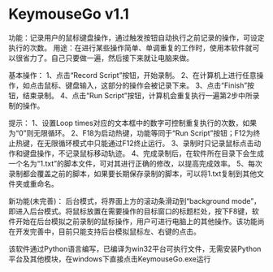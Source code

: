 # KeymouseGo v1.1

功能：记录用户的鼠标键盘操作，通过触发按钮自动执行之前记录的操作，可设定执行的次数。
用途：在进行某些操作简单、单调重复的工作时，使用本软件就可以很省力了。自己只要做一遍，然后接下来就让电脑来做。


基本操作：
1、点击“Record Script”按钮，开始录制。
2、在计算机上进行任意操作，如点击鼠标、键盘输入，这部分的操作会被记录下来。
3、点击“Finish”按钮，结束录制。
4、点击“Run Script”按钮，计算机会重复执行一遍第2步中所录制的操作。

提示：
1、设置Loop times对应的文本框中的数字可控制重复执行的次数，如果为“0”则无限循环。
2、F18为启动热键，功能等同于“Run Script”按钮；F12为终止热键，在无限循环模式中只能通过F12终止运行。
3、录制时只记录鼠标点击动作和键盘操作，不记录鼠标移动轨迹。
4、完成录制后，在软件所在目录下会生成一个名为“1.txt”的脚本文件，可对其进行正确的修改，以提高完成效率。
5、每次录制都会覆盖之前的脚本，如果要长期保存录制的脚本，可以将1.txt复制到其他文件夹或重命名。


新功能(未完善)：
后台模式，将界面上方的滚动条滑动到“background mode”，即进入后台模式。将鼠标放置在需要操作的目标窗口的标题栏处，按下F8键，软件开始在后台模拟之前录制的鼠标操作，用户可进行电脑上的其他操作。该功能尚在开发完善中，目前只能支持后台模拟鼠标左、右键的点击。


该软件通过Python语言编写，已编译为win32平台可执行文件，无需安装Python平台及其他模块，在windows下直接点击KeymouseGo.exe运行
